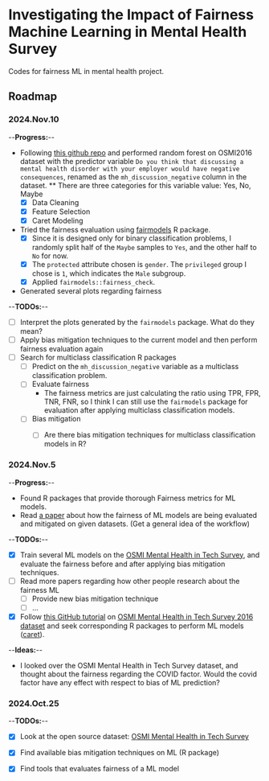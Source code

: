 # Investigating the Impact of Fairness Machine Learning in Mental Health Survey
Codes for fairness ML in mental health project.

## Roadmap
### 2024.Nov.10
--**Progress:**--
* Following [this github repo](https://github.com/emiburns/mental-health-in-tech-project) and performed random forest on OSMI2016 dataset with the predictor variable `Do you think that discussing a mental health disorder with your employer would have negative consequences`, renamed as the `mh_discussion_negative` column in the dataset.
** There are three categories for this variable value: Yes, No, Maybe
  - [x] Data Cleaning
  - [x] Feature Selection
  - [x] Caret Modeling
* Tried the fairness evaluation using [fairmodels](https://cran.r-project.org/web/packages/fairmodels/index.html) R package. 
  - [x] Since it is designed only for binary classification problems, I randomly split half of the `Maybe` samples to `Yes`, and the other half to `No` for now.
  - [x] The `protected` attribute chosen is `gender`. The `privileged` group I chose is `1`, which indicates the `Male` subgroup. 
  - [x] Applied `fairmodels::fairness_check`.
* Generated several plots regarding fairness

--**TODOs:**--
- [ ] Interpret the plots generated by the `fairmodels` package. What do they mean?
- [ ] Apply bias mitigation techniques to the current model and then perform fairness evaluation again
- [ ] Search for multiclass classification R packages
  - [ ] Predict on the `mh_discussion_negative` variable as a multiclass classification problem.
  - [ ] Evaluate fairness
    - The fairness metrics are just calculating the ratio using TPR, FPR, TNR, FNR, so I think I can still use the `fairmodels` package for evaluation after applying multiclass classification models.
  - [ ] Bias mitigation
    - [ ] Are there bias mitigation techniques for multiclass classification models in R?


### 2024.Nov.5
--**Progress:**--
* Found R packages that provide thorough Fairness metrics for ML models.
* Read [a paper](https://www.nature.com/articles/s41598-024-58427-7) about how the fairness of ML models are being evaluated and mitigated on given datasets. (Get a general idea of the workflow)

--**TODOs:**--
- [x] Train several ML models on the [OSMI Mental Health in Tech Survey](https://can01.safelinks.protection.outlook.com/?url=https%3A%2F%2Fosmihelp.org%2Fresearch.html&data=05%7C02%7Cshengyue.zhang%40mail.utoronto.ca%7C63ee11d3f89c4e59dcc408dcf2f586b5%7C78aac2262f034b4d9037b46d56c55210%7C0%7C0%7C638652383542602749%7CUnknown%7CTWFpbGZsb3d8eyJWIjoiMC4wLjAwMDAiLCJQIjoiV2luMzIiLCJBTiI6Ik1haWwiLCJXVCI6Mn0%3D%7C0%7C%7C%7C&sdata=BwIVIM%2BeTmuQFw50H0Rh6WQ2f4GnEE9WYYMm5MdBJ3g%3D&reserved=0), and evaluate the fairness before and after applying bias mitigation techniques.
- [ ] Read more papers regarding how other people research about the fairness ML
  - [ ] Provide new bias mitigation technique
  - [ ] …
- [x] Follow [this GitHub tutorial](https://github.com/emiburns/mental-health-in-tech-project?tab=readme-ov-file) on [OSMI Mental Health in Tech Survey 2016 dataset](https://osmihelp.org/research.html) and seek corresponding R packages to perform ML models ([caret](https://cran.r-project.org/web/packages/caret/index.html)).

--**Ideas:**--
* I looked over the  OSMI Mental Health in Tech Survey dataset, and thought about the fairness regarding the COVID factor. Would the covid factor have any effect with respect to bias of ML prediction?


### 2024.Oct.25
--**TODOs:**--
- [x] Look at the open source dataset: [OSMI Mental Health in Tech Survey](https://can01.safelinks.protection.outlook.com/?url=https%3A%2F%2Fosmihelp.org%2Fresearch.html&data=05%7C02%7Cshengyue.zhang%40mail.utoronto.ca%7C63ee11d3f89c4e59dcc408dcf2f586b5%7C78aac2262f034b4d9037b46d56c55210%7C0%7C0%7C638652383542602749%7CUnknown%7CTWFpbGZsb3d8eyJWIjoiMC4wLjAwMDAiLCJQIjoiV2luMzIiLCJBTiI6Ik1haWwiLCJXVCI6Mn0%3D%7C0%7C%7C%7C&sdata=BwIVIM%2BeTmuQFw50H0Rh6WQ2f4GnEE9WYYMm5MdBJ3g%3D&reserved=0)
- [x] Find available bias mitigation techniques on ML (R package)
- [x] Find tools that evaluates fairness of a ML model




